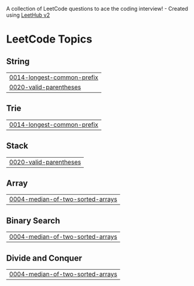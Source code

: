 A collection of LeetCode questions to ace the coding interview! - Created using [LeetHub v2](https://github.com/arunbhardwaj/LeetHub-2.0)
<!---LeetCode Topics Start-->
# LeetCode Topics
## String
|  |
| ------- |
| [0014-longest-common-prefix](https://github.com/15lakshan/leetcode/tree/master/0014-longest-common-prefix) |
| [0020-valid-parentheses](https://github.com/15lakshan/leetcode/tree/master/0020-valid-parentheses) |
## Trie
|  |
| ------- |
| [0014-longest-common-prefix](https://github.com/15lakshan/leetcode/tree/master/0014-longest-common-prefix) |
## Stack
|  |
| ------- |
| [0020-valid-parentheses](https://github.com/15lakshan/leetcode/tree/master/0020-valid-parentheses) |
## Array
|  |
| ------- |
| [0004-median-of-two-sorted-arrays](https://github.com/15lakshan/leetcode/tree/master/0004-median-of-two-sorted-arrays) |
## Binary Search
|  |
| ------- |
| [0004-median-of-two-sorted-arrays](https://github.com/15lakshan/leetcode/tree/master/0004-median-of-two-sorted-arrays) |
## Divide and Conquer
|  |
| ------- |
| [0004-median-of-two-sorted-arrays](https://github.com/15lakshan/leetcode/tree/master/0004-median-of-two-sorted-arrays) |
<!---LeetCode Topics End-->
